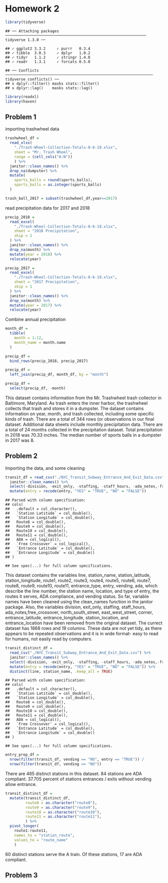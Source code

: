 Homework 2
================

``` r
library(tidyverse)
```

    ## ── Attaching packages ─────────────────────────────────────────────────────────────── tidyverse 1.3.0 ──

    ## ✓ ggplot2 3.3.2     ✓ purrr   0.3.4
    ## ✓ tibble  3.0.3     ✓ dplyr   1.0.2
    ## ✓ tidyr   1.1.2     ✓ stringr 1.4.0
    ## ✓ readr   1.3.1     ✓ forcats 0.5.0

    ## ── Conflicts ────────────────────────────────────────────────────────────────── tidyverse_conflicts() ──
    ## x dplyr::filter() masks stats::filter()
    ## x dplyr::lag()    masks stats::lag()

``` r
library(readxl)
library(haven)
```

## Problem 1

importing trashwheel data

``` r
trashwheel_df = 
  read_xlsx(
    "./Trash-Wheel-Collection-Totals-8-6-19.xlsx",
    sheet = "Mr. Trash Wheel",
    range = (cell_cols("A:N"))
    ) %>% 
  janitor::clean_names() %>% 
  drop_na(dumpster) %>% 
  mutate(
    sports_balls = round(sports_balls),
    sports_balls = as.integer(sports_balls)
  )

trash_ball_2017 = subset(trashwheel_df,year==2017)
```

read precipitation data for 2017 and 2018

``` r
precip_2018 = 
  read_excel(
    "./Trash-Wheel-Collection-Totals-8-6-19.xlsx",
    sheet = "2018 Precipitation",
    skip = 1
  ) %>% 
  janitor::clean_names() %>% 
  drop_na(month) %>% 
  mutate(year = 2018) %>% 
  relocate(year)

precip_2017 = 
  read_excel(
    "./Trash-Wheel-Collection-Totals-8-6-19.xlsx",
    sheet = "2017 Precipitation",
    skip = 1
  ) %>% 
  janitor::clean_names() %>% 
  drop_na(month) %>% 
  mutate(year = 2017) %>% 
  relocate(year)
```

Combine annual precipitation

``` r
month_df = 
  tibble(
    month = 1:12,
    month_name = month.name
  )

precip_df = 
  bind_rows(precip_2018, precip_2017)

precip_df = 
  left_join(precip_df, month_df, by = "month")

precip_df = 
  select(precip_df, -month)
```

This dataset contains information from the Mr. Trashwheel trash
collector in Baltimore, Maryland. As trash enters the inner harbor, the
trashwheel collects that trash and stores it in a dumpster. The dataset
contains information on year, month, and trash collected, including some
specific kinds of trash. There are a total of 344 rows (or observations
in our final dataset. Additional data sheets include monthly
precipitation data. There are a total of 24 months collected in the
precipitation dataset. Total precipitation in 2018 was 70.33 inches. The
median number of sports balls in a dumpster in 2017 was 8.

## Problem 2

Importing the data, and some cleaning

``` r
transit_df = read_csv("./NYC_Transit_Subway_Entrance_And_Exit_Data.csv") %>% 
  janitor::clean_names() %>% 
  select(-division, -exit_only, -staffing, -staff_hours, -ada_notes,-free_crossover, -north_south_street, -east_west_street, -corner, -entrance_latitude, -entrance_longitude, -station_location, -entrance_location) %>% 
  mutate(entry = recode(entry, "YES" = "TRUE", "NO" = "FALSE"))
```

    ## Parsed with column specification:
    ## cols(
    ##   .default = col_character(),
    ##   `Station Latitude` = col_double(),
    ##   `Station Longitude` = col_double(),
    ##   Route8 = col_double(),
    ##   Route9 = col_double(),
    ##   Route10 = col_double(),
    ##   Route11 = col_double(),
    ##   ADA = col_logical(),
    ##   `Free Crossover` = col_logical(),
    ##   `Entrance Latitude` = col_double(),
    ##   `Entrance Longitude` = col_double()
    ## )

    ## See spec(...) for full column specifications.

This dataset contains the variables line, station\_name,
station\_latitude, station\_longitude, route1, route2, route3, route4,
route5, route6, route7, route8, route9, route10, route11,
entrance\_type, entry, vending, ada, which describe the line number, the
station name, location, and type of entry, the routes it serves, ADA
compliance, and vending status. So far, variable names have been cleaned
using the clean\_names function in the janitor package. Also, the
variables division, exit\_only, staffing, staff\_hours,
ada\_notes,free\_crossover, north\_south\_street, east\_west\_street,
corner, entrance\_latitude, entrance\_longitude, station\_location, and
entrance\_location have been removed from the original dataset. The
currect dataset has 1868 rows and 19 columns. These data are not yet
tidy, as there appears to be repeated observations and it is in wide
format- easy to read for humans, not easily read by computers.

``` r
transit_distinct_df =
  read_csv("./NYC_Transit_Subway_Entrance_And_Exit_Data.csv") %>% 
  janitor::clean_names() %>% 
  select(-division, -exit_only, -staffing, -staff_hours, -ada_notes,-free_crossover, -north_south_street, -east_west_street, -corner, -entrance_latitude, -entrance_longitude, -station_location, -entrance_location) %>% 
  mutate(entry = recode(entry, "YES" = "TRUE", "NO" = "FALSE")) %>% 
  distinct(line, station_name, .keep_all = TRUE) 
```

    ## Parsed with column specification:
    ## cols(
    ##   .default = col_character(),
    ##   `Station Latitude` = col_double(),
    ##   `Station Longitude` = col_double(),
    ##   Route8 = col_double(),
    ##   Route9 = col_double(),
    ##   Route10 = col_double(),
    ##   Route11 = col_double(),
    ##   ADA = col_logical(),
    ##   `Free Crossover` = col_logical(),
    ##   `Entrance Latitude` = col_double(),
    ##   `Entrance Longitude` = col_double()
    ## )

    ## See spec(...) for full column specifications.

``` r
entry_prop_df = 
  nrow(filter(transit_df, vending == "NO", entry == "TRUE")) /
  nrow(filter(transit_df, vending == "NO"))
```

There are 465 distinct stations in this dataset. 84 stations are ADA
compliant. 37.705 percent of stations entrances / exits without vending
allow entrance.

``` r
transit_distinct_df =
  mutate(transit_distinct_df, 
         route8 = as.character("route8"),
         route9 = as.character("route9"),
         route10 = as.character("route10"),
         route11 = as.character("route11"),
         ) %>% 
  pivot_longer(
    route1:route11,
    names_to = "station_route", 
    values_to = "route_name"
    ) 
```

60 distinct stations serve the A train. Of these stations, 17 are ADA
compliant.

## Problem 3
